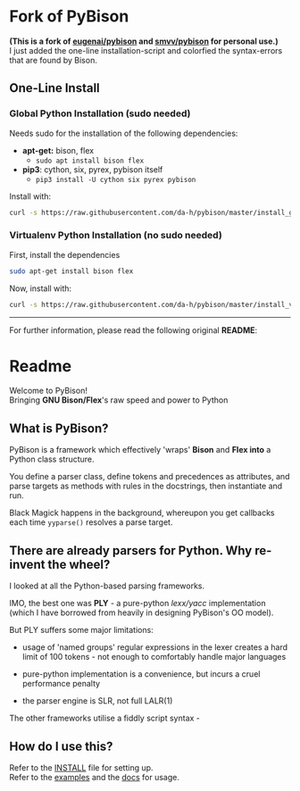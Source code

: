 # Fork of PyBison

**(This is a fork of [eugenai/pybison](https://github.com/eugeneai/pybison)  and [smvv/pybison](https://github.com/smvv/pybison) for personal use.)**  
I just added the one-line installation-script and colorfied the syntax-errors that are found by Bison.


## One-Line Install

### Global Python Installation (sudo needed)
Needs sudo for the installation of the following dependencies:
- **apt-get:** bison, flex
    - `sudo apt install bison flex`
- **pip3**: cython, six, pyrex, pybison itself
    - `pip3 install -U cython six pyrex pybison`

Install with:
```bash
curl -s https://raw.githubusercontent.com/da-h/pybison/master/install_global.sh | bash
```

### Virtualenv Python Installation (no sudo needed)
First, install the dependencies
```bash
sudo apt-get install bison flex
```
Now, install with:
```bash
curl -s https://raw.githubusercontent.com/da-h/pybison/master/install_venv.sh | bash
```

----------------------------------------------------------

For further information, please read the following original **README**:  

# Readme

Welcome to PyBison!  
Bringing **GNU Bison/Flex**'s raw speed and power to Python  

## What is PyBison?
PyBison is a framework which effectively 'wraps' **Bison** and **Flex into** a Python class structure.

You define a parser class, define tokens and precedences as attributes, and parse targets as methods with rules in the docstrings,
then instantiate and run.

Black Magick happens in the background, whereupon you get callbacks each time ```yyparse()``` resolves a parse target.


## There are already parsers for Python. Why re-invent the wheel?

I looked at all the Python-based parsing frameworks.

IMO, the best one was **PLY** - a pure-python *lexx/yacc* implementation
(which I have borrowed from heavily in designing PyBison's OO model).

But PLY suffers some major limitations:

 * usage of 'named groups' regular expressions in the lexer creates
   a hard limit of 100 tokens - not enough to comfortably handle major
   languages
 
 * pure-python implementation is a convenience, but incurs a cruel
   performance penalty

 * the parser engine is SLR, not full LALR(1)

The other frameworks utilise a fiddly script syntax - 
   
## How do I use this?

Refer to the [INSTALL](INSTALL.md) file for setting up.  
Refer to the [examples](examples) and the [docs](docs) for usage.
